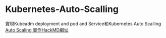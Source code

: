 # Kubernetes-Auto-Scalling
實現Kubeadm deployment and pod and Service和Kubernetes Auto Scalling    
[Auto Scaling 實作HackMD網址](https://hackmd.io/PYtgjO48T4eNmuqkix8TbQ?both)

